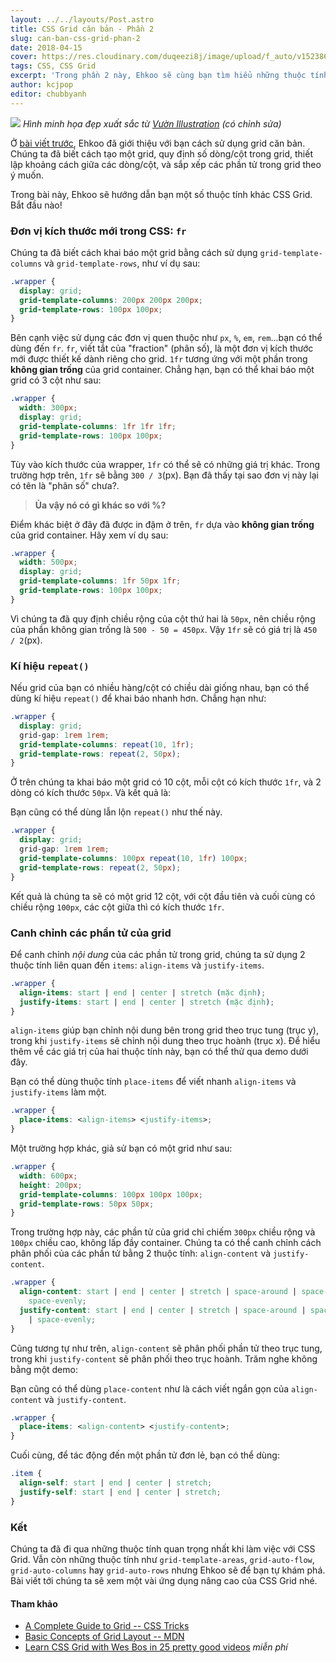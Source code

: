```yaml
---
layout: ../../layouts/Post.astro
title: CSS Grid căn bản - Phần 2
slug: can-ban-css-grid-phan-2
date: 2018-04-15
cover: https://res.cloudinary.com/duqeezi8j/image/upload/f_auto/v1523869903/grid_v0olru.jpg
tags: CSS, CSS Grid
excerpt: 'Trong phần 2 này, Ehkoo sẽ cùng bạn tìm hiểu những thuộc tính còn lại của CSS Grid.'
author: kcjpop
editor: chubbyanh
---
```


![](https://res.cloudinary.com/duqeezi8j/image/upload/f_auto/v1523869903/grid_v0olru.jpg)
_Hình minh họa đẹp xuất sắc từ [Vườn Illustration](https://www.behance.net/gallery/42386173/Tran-Dang-Khoa-Picture-Book) (có chỉnh sửa)_

Ở [bài viết trước](https://ehkoo.com/bai-viet/can-ban-css-grid-phan-1/), Ehkoo đã giới thiệu với bạn cách sử dụng grid căn bản. Chúng ta đã biết cách tạo một grid, quy định số dòng/cột trong grid, thiết lập khoảng cách giữa các dòng/cột, và sắp xếp các phần tử trong grid theo ý muốn.

Trong bài này, Ehkoo sẽ hướng dẫn bạn một số thuộc tính khác CSS Grid. Bắt đầu nào!

### Đơn vị kích thước mới trong CSS: `fr`

Chúng ta đã biết cách khai báo một grid bằng cách sử dụng `grid-template-columns` và `grid-template-rows`, như ví dụ sau:

```css
.wrapper {
  display: grid;
  grid-template-columns: 200px 200px 200px;
  grid-template-rows: 100px 100px;
}
```

Bên cạnh việc sử dụng các đơn vị quen thuộc như `px`, `%`, `em`, `rem`...bạn có thể dùng đến `fr`. `fr`, viết tắt của "fraction" (phân số), là một đơn vị kích thước mới được thiết kế dành riêng cho grid. `1fr` tương ứng với một phần trong **không gian trống** của grid container. Chẳng hạn, bạn có thể khai báo một grid có 3 cột như sau:

```css
.wrapper {
  width: 300px;
  display: grid;
  grid-template-columns: 1fr 1fr 1fr;
  grid-template-rows: 100px 100px;
}
```

<script async src="//jsfiddle.net/tv2r4ead/43/embed/result,html,css/"></script>

Tùy vào kích thước của wrapper, `1fr` có thể sẽ có những giá trị khác. Trong trường hợp trên, `1fr` sẽ bằng `300 / 3`(px). Bạn đã thấy tại sao đơn vị này lại có tên là "phân số" chưa?.

> **Ủa vậy nó có gì khác so với %?**

Điểm khác biệt ở đây đã được in đậm ở trên, `fr` dựa vào **không gian trống** của grid container. Hãy xem ví dụ sau:

```css
.wrapper {
  width: 500px;
  display: grid;
  grid-template-columns: 1fr 50px 1fr;
  grid-template-rows: 100px 100px;
}
```

Vì chúng ta đã quy định chiều rộng của cột thứ hai là `50px`, nên chiều rộng của phần không gian trống là `500 - 50 = 450px`. Vậy `1fr` sẽ có giá trị là `450 / 2`(px).

<script async src="//jsfiddle.net/tv2r4ead/47/embed/result,html,css/"></script>

### Kí hiệu `repeat()`

Nếu grid của bạn có nhiều hàng/cột có chiều dài giống nhau, bạn có thể dùng kí hiệu `repeat()` để khai báo nhanh hơn. Chẳng hạn như:

```css
.wrapper {
  display: grid;
  grid-gap: 1rem 1rem;
  grid-template-columns: repeat(10, 1fr);
  grid-template-rows: repeat(2, 50px);
}
```

Ở trên chúng ta khai báo một grid có 10 cột, mỗi cột có kích thước `1fr`, và 2 dòng có kích thước `50px`. Và kết quả là:

<script async src="//jsfiddle.net/r16oyx1j/3/embed/result,html,css/"></script>

Bạn cũng có thể dùng lẫn lộn `repeat()` như thế này.

```css
.wrapper {
  display: grid;
  grid-gap: 1rem 1rem;
  grid-template-columns: 100px repeat(10, 1fr) 100px;
  grid-template-rows: repeat(2, 50px);
}
```

Kết quả là chúng ta sẽ có một grid 12 cột, với cột đầu tiên và cuối cùng có chiều rộng `100px`, các cột giữa thì có kích thước `1fr`.

### Canh chỉnh các phần tử của grid

Để canh chỉnh _nội dung_ của các phần tử trong grid, chúng ta sử dụng 2 thuộc tính liên quan đến `items`: `align-items` và `justify-items`.

```css
.wrapper {
  align-items: start | end | center | stretch (mặc định);
  justify-items: start | end | center | stretch (mặc định);
}
```

`align-items` giúp bạn chỉnh nội dung bên trong grid theo trục tung (trục y), trong khi `justify-items` sẽ chỉnh nội dung theo trục hoành (trục x). Để hiểu thêm về các giá trị của hai thuộc tính này, bạn có thể thử qua demo dưới đây.

<script async src="//jsfiddle.net/mkf9tvyh/embed/result,css/"></script>

Bạn có thể dùng thuộc tính `place-items` để viết nhanh `align-items` và `justify-items` làm một.

```css
.wrapper {
  place-items: <align-items> <justify-items>;
}
```

Một trường hợp khác, giả sử bạn có một grid như sau:

```css
.wrapper {
  width: 600px;
  height: 200px;
  grid-template-columns: 100px 100px 100px;
  grid-template-rows: 50px 50px;
}
```

Trong trường hợp này, các phần tử của grid chỉ chiếm `300px` chiều rộng và `100px` chiều cao, không lấp đầy container. Chúng ta có thể canh chỉnh cách phân phối của các phần tử bằng 2 thuộc tính: `align-content` và `justify-content`.

```css
.wrapper {
  align-content: start | end | center | stretch | space-around | space-between |
    space-evenly;
  justify-content: start | end | center | stretch | space-around | space-between
    | space-evenly;
}
```

Cũng tương tự như trên, `align-content` sẽ phân phối phần tử theo trục tung, trong khi `justify-content` sẽ phân phối theo trục hoành. Trăm nghe không bằng một demo:

<script async src="//jsfiddle.net/1m9pfr38/embed/result,css/"></script>

Bạn cũng có thể dùng `place-content` như là cách viết ngắn gọn của `align-content` và `justify-content`.

```css
.wrapper {
  place-items: <align-content> <justify-content>;
}
```

Cuối cùng, để tác động đến một phần tử đơn lẻ, bạn có thể dùng:

```css
.item {
  align-self: start | end | center | stretch;
  justify-self: start | end | center | stretch;
}
```

### Kết

Chúng ta đã đi qua những thuộc tính quan trọng nhất khi làm việc với CSS Grid. Vẫn còn những thuộc tính như `grid-template-areas`, `grid-auto-flow`, `grid-auto-columns` hay `grid-auto-rows` nhưng Ehkoo sẽ để bạn tự khám phá. Bài viết tới chúng ta sẽ xem một vài ứng dụng nâng cao của CSS Grid nhé.

#### Tham khảo

- [A Complete Guide to Grid -- CSS Tricks](https://css-tricks.com/snippets/css/complete-guide-grid/)
- [Basic Concepts of Grid Layout -- MDN](https://developer.mozilla.org/en-US/docs/Web/CSS/CSS_Grid_Layout/Basic_Concepts_of_Grid_Layout)
- [Learn CSS Grid with Wes Bos in 25 pretty good videos](https://cssgrid.io/) _miễn phí_
